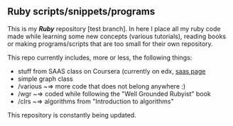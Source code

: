 ## Ruby scripts/snippets/programs

This is my ***Ruby*** repository [test branch]. In here I place all my ruby code made while learning some new concepts (various tutorials), reading books or making programs/scripts that are too small for their own repository.

This repo currently includes, more or less, the following things:

- stuff from SAAS class on Coursera (currently on edx, [saas page](https://www.edx.org/course/uc-berkeley/cs-169-1x/software-service/993)
- simple graph class
- /various ~=> more code that does not belong anywhere :)
- /wgr ~=> coded while following the "Well Grounded Rubyist" book
- /clrs ~=> algorithms from "Introduction to algorithms"


This repository is constantly being updated.

